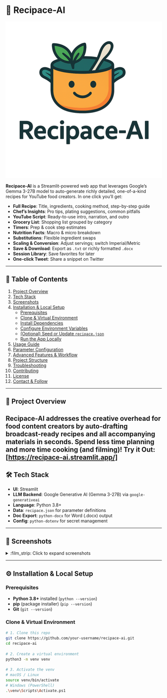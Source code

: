 # 🥣 Recipace-AI

![Recipace-AI Logo](logo.png)

**Recipace-AI** is a Streamlit-powered web app that leverages Google’s Gemma 3-27B model to auto-generate richly detailed, one-of-a-kind recipes for YouTube food creators. In one click you’ll get:

- **Full Recipe**: Title, ingredients, cooking method, step-by-step guide  
- **Chef’s Insights**: Pro tips, plating suggestions, common pitfalls  
- **YouTube Script**: Ready-to-use intro, narration, and outro  
- **Grocery List**: Shopping list grouped by category  
- **Timers**: Prep & cook step estimates  
- **Nutrition Facts**: Macro & micro breakdown  
- **Substitutions**: Flexible ingredient swaps  
- **Scaling & Conversion**: Adjust servings; switch Imperial/Metric  
- **Save & Download**: Export as `.txt` or richly formatted `.docx`  
- **Session Library**: Save favorites for later  
- **One-click Tweet**: Share a snippet on Twitter  

---

## 📖 Table of Contents

1. [Project Overview](#project-overview)  
2. [Tech Stack](#tech-stack)  
3. [Screenshots](#screenshots)  
4. [Installation & Local Setup](#installation--local-setup)  
   - [Prerequisites](#prerequisites)  
   - [Clone & Virtual Environment](#clone--virtual-environment)  
   - [Install Dependencies](#install-dependencies)  
   - [Configure Environment Variables](#configure-environment-variables)  
   - [(Optional) Seed or Update `recipace.json`](#optional-seed-or-update-recipacejson)  
   - [Run the App Locally](#run-the-app-locally)  
5. [Usage Guide](#usage-guide)  
6. [Parameter Configuration](#parameter-configuration)  
7. [Advanced Features & Workflow](#advanced-features--workflow)  
8. [Project Structure](#project-structure)  
9. [Troubleshooting](#troubleshooting)  
10. [Contributing](#contributing)  
11. [License](#license)  
12. [Contact & Follow](#contact--follow)  

---

## 🧐 Project Overview

Recipace-AI addresses the creative overhead for food content creators by auto-drafting broadcast-ready recipes **and** all accompanying materials in seconds. Spend less time planning and more time cooking (and filming)!
Try it Out:[https://recipace-ai.streamlit.app/]
---

## 🛠 Tech Stack

- **UI**: Streamlit  
- **LLM Backend**: Google Generative AI (Gemma 3-27B) via `google-generativeai`  
- **Language**: Python 3.8+  
- **Data**: `recipace.json` for parameter definitions  
- **Doc Export**: `python-docx` for Word (.docx) output  
- **Config**: `python-dotenv` for secret management  

---

## 📸 Screenshots

<details>
<summary>:film_strip: Click to expand screenshots</summary>

1. **Header & Logo**  
   ![Header](img/header.png)  
2. **Parameter Accordion**  
   ![Parameters](img/parameters.png)  
3. **Generated Recipe & Extras**  
   ![Recipe](img/recipe.png)  
4. **DOCX Export Preview**  
   ![DOCX](img/docx_preview.png)  
</details>

---

## ⚙️ Installation & Local Setup

### Prerequisites

- **Python 3.8+** installed (`python --version`)  
- **pip** (package installer) (`pip --version`)  
- **Git** (`git --version`)  

### Clone & Virtual Environment

```bash
# 1. Clone this repo
git clone https://github.com/your-username/recipace-ai.git
cd recipace-ai

# 2. Create a virtual environment
python3 -m venv venv

# 3. Activate the venv
# macOS / Linux
source venv/bin/activate
# Windows (PowerShell)
.\venv\Scripts\Activate.ps1
